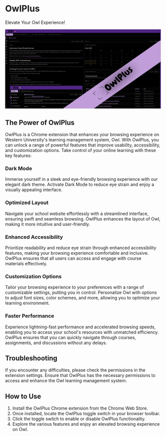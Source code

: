 # OwlPlus
Elevate Your Owl Experience!

![OwlPlus Enabled](OwlPlus-enabled.png)

## The Power of OwlPlus
OwlPlus is a Chrome extension that enhances your browsing experience on Western University's learning management system, Owl. With OwlPlus, you can unlock a range of powerful features that improve usability, accessibility, and customization options. Take control of your online learning with these key features:

### Dark Mode
Immerse yourself in a sleek and eye-friendly browsing experience with our elegant dark theme. Activate Dark Mode to reduce eye strain and enjoy a visually appealing interface.

### Optimized Layout
Navigate your school website effortlessly with a streamlined interface, ensuring swift and seamless browsing. OwlPlus enhances the layout of Owl, making it more intuitive and user-friendly.

### Enhanced Accessibility
Prioritize readability and reduce eye strain through enhanced accessibility features, making your browsing experience comfortable and inclusive. OwlPlus ensures that all users can access and engage with course materials effectively.

### Customization Options
Tailor your browsing experience to your preferences with a range of customizable settings, putting you in control. Personalize Owl with options to adjust font sizes, color schemes, and more, allowing you to optimize your learning environment.

### Faster Performance
Experience lightning-fast performance and accelerated browsing speeds, enabling you to access your school's resources with unmatched efficiency. OwlPlus ensures that you can quickly navigate through courses, assignments, and discussions without any delays.

## Troubleshooting
If you encounter any difficulties, please check the permissions in the extension settings. Ensure that OwlPlus has the necessary permissions to access and enhance the Owl learning management system.

## How to Use
1. Install the OwlPlus Chrome extension from the Chrome Web Store.
2. Once installed, locate the OwlPlus toggle switch in your browser toolbar.
3. Click the toggle switch to enable or disable OwlPlus functionality.
4. Explore the various features and enjoy an elevated browsing experience on Owl.

